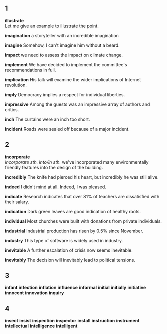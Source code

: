 ## 1
**illustrate**  
Let me give an example to illustrate the point.

**imagination** 
a storyteller with an incredible imagination

**imagine** 
Somehow, I can't imagine him without a beard.

**impact** 
we need to assess the impact on climate change.

**implement** 
We have decided to implement the committee's recommendations in full.

**implication** 
His talk will examine the wider implications of Internet revolution.

**imply** 
Democracy implies a respect for individual liberties.

**impressive** 
Among the guests was an impressive array of authors and critics.

**inch** 
The curtains were an inch too short.

**incident** 
Roads were sealed off because of a major incident.

## 2
**incorporate**  
*incorporate sth. into/in sth.*
we've incorporated many environmentally friendly features into the design of the building.

**incredibly** 
The knife had pierced his heart, but incredibly he was still alive.

**indeed** 
I didn't mind at all. Indeed, I was pleased.

**indicate** 
Research indicates that over 81% of teachers are dissatisfied with their salary.

**indication** 
Dark green leaves are good indication of healthy roots.

**individual** 
Most churches were built with donations from private individuals.

**industrial** 
Industrial production has risen by 0.5% since November.

**industry** 
This type of software is widely used in industry.

**inevitable** 
A further escalation of crisis now seems inevitable.

**inevitably** 
The decision will inevitably lead to political tensions.

## 3
**infant** 
**infection** 
**inflation** 
**influence** 
**informal** 
**initial** 
**initially** 
**initiative** 
**innocent** 
**innovation** 
**inquiry** 

## 4
**insect** 
**insist** 
**inspection** 
**inspector** 
**install** 
**instruction** 
**instrument** 
**intellectual** 
**intelligence** 
**intelligent** 